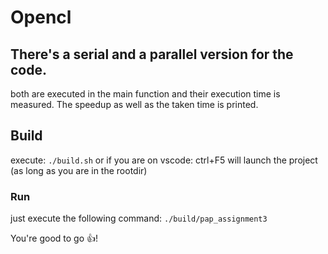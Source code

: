 # Opencl 

## There's a serial and a parallel version for the code.
both are executed in the main function and their execution time is measured.
The speedup as well as the taken time is printed.

## Build
execute: ```./build.sh```
or if you are on vscode: ctrl+F5 will launch the project (as long as you are in the rootdir)

### Run
just execute the following command:
```./build/pap_assignment3```

You're good to go 👍!